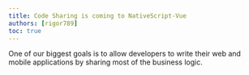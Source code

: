 ```yaml
---
title: Code Sharing is coming to NativeScript-Vue
authors: [rigor789]
toc: true
---
```


One of our biggest goals is to allow developers to write
their web and mobile applications by sharing most of the
business logic.
